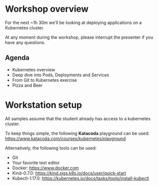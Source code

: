 # Workshop overview
For the next ~1h 30m we'll be looking at deploying applications on a Kubernetes cluster.

At any moment during the workshop, please interrupt the presenter if you have any questions. 


## Agenda
 * Kubernetes overview
 * Deep dive into Pods, Deployments and Services
 * From Git to Kubernetes exercise
 * Pizza and Beer


# Workstation setup
All samples assume that the student already has access to a kubernetes cluster. 

To keep things simple, the following **Katacoda** playground can be used: 
https://www.katacoda.com/courses/kubernetes/playground


Alternatively, the following tools can be used:
 * Git
 * Your favorite text editor
 * Docker: https://www.docker.com
 * Kind-0.7.0: https://kind.sigs.k8s.io/docs/user/quick-start
 * Kubectl-1.17.0: https://kubernetes.io/docs/tasks/tools/install-kubectl
